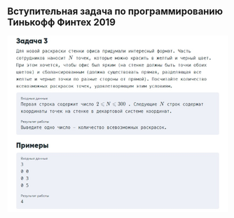 ## Вступительная задача по программированию Тинькофф Финтех 2019
![Задание](https://github.com/grebennikovas/fintech_tinkoff_points_and_lines/blob/master/image.jpg?raw=true "Задание")